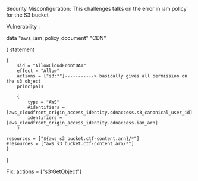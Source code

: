 Security Misconfiguration:
This challenges talks on the error in iam policy for the S3 bucket 

Vulnerability : 

data "aws_iam_policy_document" "CDN"

{
    statement
    
    {
        sid = "AllowCloudFrontOAI"
        effect = "Allow"
        actions = ["s3:*"]-----------> basically gives all permission on the s3 object 
        principals
        
        {
            type = "AWS"
            #identifiers = [aws_cloudfront_origin_access_identity.cdnaccess.s3_canonical_user_id]
            identifiers = [aws_cloudfront_origin_access_identity.cdnaccess.iam_arn]
        }
    
    resources = ["${aws_s3_bucket.ctf-content.arn}/*"]
    #resources = ["aws_s3_bucket.ctf-content.arn/*"]
    }
}


Fix: 
actions = ["s3:GetObject"]
